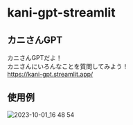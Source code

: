 # kani-gpt-streamlit
## カニさんGPT
カニさんGPTだよ！  
カニさんにいろんなことを質問してみよう！  
https://kani-gpt.streamlit.app/

## 使用例

![2023-10-01_16 48 54](https://github.com/yamato0811/kani-gpt-streamlit/assets/64122953/3eb2f3c7-4096-4d42-bea3-89d390518ef8)
